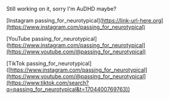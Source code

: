 Still working on it, sorry I'm AuDHD maybe?

[Instagram passing_for_neurotypical](https://link-url-here.org](https://www.instagram.com/passing_for_neurotypical)

[YouTube passing_for_neurotypical](https://www.instagram.com/passing_for_neurotypical](https://www.youtube.com/@passing_for_neurotypical)

[TikTok passing_for_neurotypical]([https://www.instagram.com/passing_for_neurotypical](https://www.youtube.com/@passing_for_neurotypical](https://www.tiktok.com/search?q=passing_for_neurotypical&t=1704400769763))


